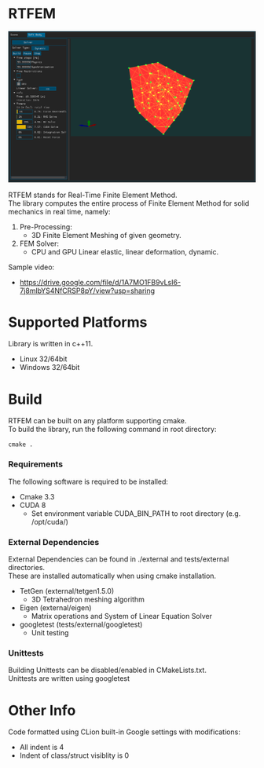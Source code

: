 # RTFEM

![alt tag](./ifx_solver.png)

RTFEM stands for Real-Time Finite Element Method. <br/>
The library computes the entire process of Finite Element Method for solid mechanics in real time, namely:
 1. Pre-Processing:
    * 3D Finite Element Meshing of given geometry.
 1. FEM Solver:
    * CPU and GPU Linear elastic, linear deformation, dynamic.

Sample video:
* https://drive.google.com/file/d/1A7MO1FB9vLsI6-7j8mlbYS4NfCRSP8pY/view?usp=sharing

# Supported Platforms
Library is written in c++11.

* Linux 32/64bit
* Windows 32/64bit

# Build
RTFEM can be built on any platform supporting cmake. <br/>
To build the library, run the following command in root directory:
```
cmake .
```

### Requirements
The following software is required to be installed: 
* Cmake 3.3
* CUDA 8
    * Set environment variable CUDA_BIN_PATH to root directory (e.g. /opt/cuda/)
### External Dependencies
External Dependencies can be found in ./external and tests/external directories. <br/>
These are installed automatically when using cmake installation.
* TetGen (external/tetgen1.5.0)
    * 3D Tetrahedron meshing algorithm
* Eigen (external/eigen)
    * Matrix operations and System of Linear Equation Solver
* googletest (tests/external/googletest)
    * Unit testing

### Unittests
Building Unittests can be disabled/enabled in CMakeLists.txt. <br/>
Unittests are written using googletest

# Other Info
Code formatted using CLion built-in Google settings with modifications:
* All indent is 4
* Indent of class/struct visiblity is 0
